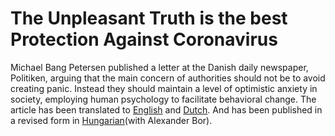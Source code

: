 # The Unpleasant Truth is the best Protection Against Coronavirus

Michael Bang Petersen published a letter at the Danish daily newspaper, Politiken, arguing that the main concern of authorities should not be to avoid creating panic. Instead they should maintain a level of optimistic anxiety in society, employing human psychology to facilitate behavioral change. The article has been translated to [English](https://pure.au.dk/portal/files/181464339/The_unpleasant_truth_is_the_best_protection_against_coronavirus_Michael_Bang_Petersen.pdf) and [Dutch](http://stukroodvlees.nl/drie-dringende-adviezen-over-hoe-de-regering-moet-communiceren-over-corona/). And has been published in a revised form in [Hungarian](https://index.hu/velemeny/2020/03/14/koronavirus_igazsag)(with Alexander Bor).
